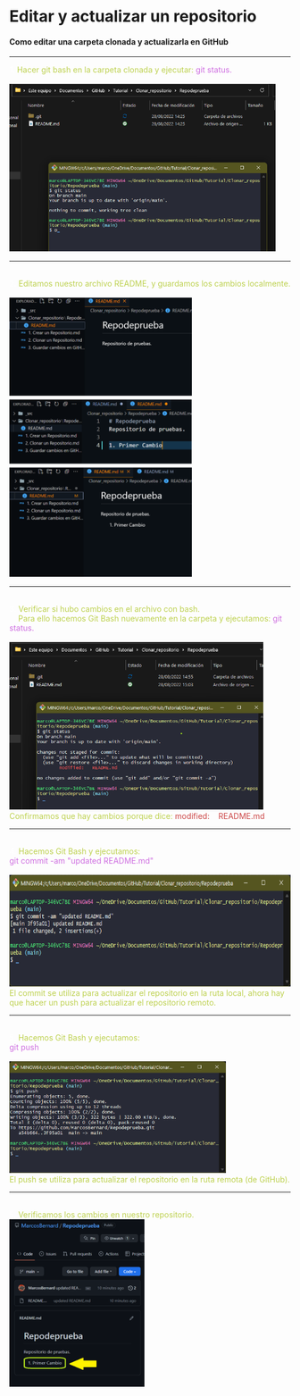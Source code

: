 <style>
n { color: #FFFFFF} 
st { color: #BDD14E} 
m { color: #8F76DF}
g {color:#CE6EE0} 
r {color: #CC4848}
</style>

# Editar y actualizar un repositorio
#### Como editar una carpeta clonada y actualizarla en GitHub
<hr>
<n>1. </n>
<st>Hacer git bash en la carpeta clonada y ejecutar: <g>git status.</g><st><br><br>
<img src="_src/CargarRepo1.png"  height="300">
<hr>
<br>
<n>2. </n>
<st>Editamos nuestro archivo README, y guardamos los cambios localmente.<st><br><br>
<img src="_src/CargarRepo2.png"  height="500">
<hr>
<br>
<n>3. </n>
<st>Verificar si hubo cambios en el archivo con bash.<br>
&nbsp&nbsp&nbsp Para ello hacemos Git Bash nuevamente en la carpeta y ejecutamos: <g>git status. </g><st><br><br>
<img src="_src/CargarRepo3.png"  height="300"><br>
Confirmamos que hay cambios porque dice: <r> modified:  &nbsp&nbsp README.md</r>
<hr>
<br>
<n>4. </n>
<st>Hacemos Git Bash y ejecutamos:<br> 
<g>git commit -am "updated README.md"</g>
<br><st><br>
<img src="_src/CargarRepo4.png"  height="200">
<br>El commit se utiliza para actualizar el repositorio en la ruta local, ahora hay que hacer un push para actualizar el repositorio remoto.
<hr>
<br>
<n>5. </n>
<st>Hacemos Git Bash y ejecutamos:<br> 
<g>git push</g><br><br>
<st>
<img src="_src/CargarRepo5.png"  height="200">
<br>El push se utiliza para actualizar el repositorio en la ruta remota (de GitHub).
<hr>
<br>
<n>5. </n>
<st>Verificamos los cambios en nuestro repositorio.<br><st>
<img src="_src/CargarRepo6.png"  height="300">